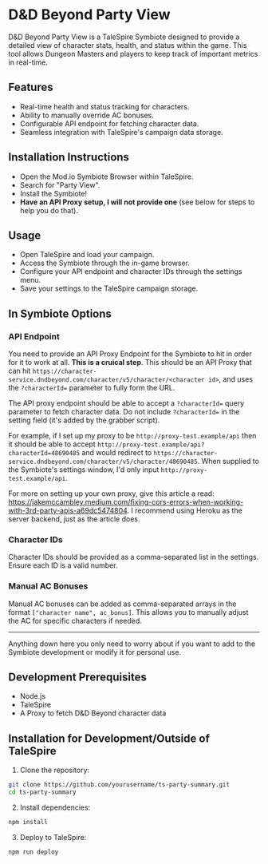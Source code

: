 # D&D Beyond Party View

D&D Beyond Party View is a TaleSpire Symbiote designed to provide a detailed view of character stats, health, and status within the game. This tool allows Dungeon Masters and players to keep track of important metrics in real-time.

## Features

- Real-time health and status tracking for characters.
- Ability to manually override AC bonuses.
- Configurable API endpoint for fetching character data.
- Seamless integration with TaleSpire's campaign data storage.

## Installation Instructions

- Open the Mod.io Symbiote Browser within TaleSpire.
- Search for "Party View".
- Install the Symbiote!
- **Have an API Proxy setup, I will not provide one** (see below for steps to help you do that).

## Usage

- Open TaleSpire and load your campaign.
- Access the Symbiote through the in-game browser.
- Configure your API endpoint and character IDs through the settings menu.
- Save your settings to the TaleSpire campaign storage.

## In Symbiote Options
### API Endpoint

You need to provide an API Proxy Endpoint for the Symbiote to hit in order for it to work at all. **This is a cruical step**. This should be an API Proxy that can hit `https://character-service.dndbeyond.com/character/v5/character/<character id>`, and uses the `?characterId=` parameter to fully form the URL.

The API proxy endpoint should be able to accept a `?characterId=` query parameter to fetch character data. Do not include `?characterId=` in the setting field (it's added by the grabber script).

For example, if I set up my proxy to be `http://proxy-test.example/api` then it should be able to accept `http://proxy-test.example/api?characterId=48690485` and would redirect to `https://character-service.dndbeyond.com/character/v5/character/48690485`. When supplied to the Symbiote's settings window, I'd only input `http://proxy-test.example/api`.

For more on setting up your own proxy, give this article a read: <https://jakemccambley.medium.com/fixing-cors-errors-when-working-with-3rd-party-apis-a69dc5474804>. I recommend using Heroku as the server backend, just as the article does.

### Character IDs

Character IDs should be provided as a comma-separated list in the settings. Ensure each ID is a valid number.

### Manual AC Bonuses

Manual AC bonuses can be added as comma-separated arrays in the format `["character name", ac_bonus]`. This allows you to manually adjust the AC for specific characters if needed.

---
Anything down here you only need to worry about if you want to add to the Symbiote development or modify it for personal use.

## Development Prerequisites

- Node.js
- TaleSpire
- A Proxy to fetch D&D Beyond character data

## Installation for Development/Outside of TaleSpire

1. Clone the repository:

```bash
git clone https://github.com/yourusername/ts-party-summary.git
cd ts-party-summary
```

2. Install dependencies:

```bash
npm install
```

3. Deploy to TaleSpire:

```bash
npm run deploy
```
